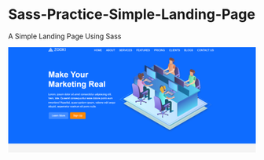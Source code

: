 # Sass-Practice-Simple-Landing-Page
A Simple Landing Page Using Sass

![alt text](https://raw.githubusercontent.com/Shoaib-Naseer/Sass-Practice-Simple-Landing-Page/main/ScreenShots/1.png)
